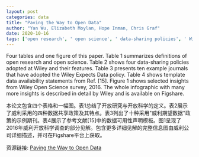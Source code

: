 ```yaml
---
layout: post
categories: data
title: "Paving the Way to Open Data"
author: "Yan Wu, Elizabeth Moylan, Hope Inman, Chris Graf"
date: 2020-10-16
tags: ['open research', ' open science', ' data-sharing policies', ' Wiley', ' Wiley Expects Data policy', ' journals', ' data availability statements', ' Wiley Open Science survey', ' infographic', ' Figshare']
---
```


Four tables and one figure of this paper. Table 1 summarizes definitions of open research and open science. Table 2 shows four data-sharing policies adopted at Wiley and their features. Table 3 presents ten example journals that have adopted the Wiley Expects Data policy. Table 4 shows template data availability statements from Ref. [15]. Figure 1 shows selected insights from Wiley Open Science survey, 2016. The whole infographic with many more insights is described in detail by Wiley and is available on Figshare.

本论文包含四个表格和一幅图。表1总结了开放研究与开放科学的定义。表2展示了威利采用的四种数据共享政策及其特点。表3列出了十种采用"威利期望数据"政策的示例期刊。表4展示了参考文献[15]中的数据可用性声明模板。图1呈现了2016年威利开放科学调查的部分见解。包含更多详细见解的完整信息图由威利公司详细描述，并可在Figshare平台上获取。

资源链接: [Paving the Way to Open Data](https://doi.org/10.11922/sciencedb.j00104.00054)
